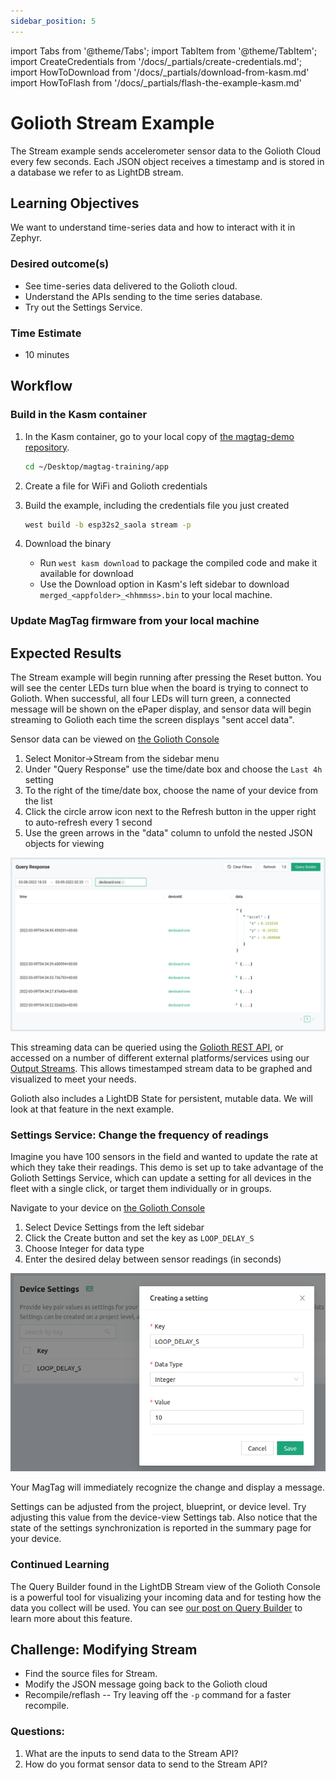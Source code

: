 ```yaml
---
sidebar_position: 5
---
```


import Tabs from '@theme/Tabs';
import TabItem from '@theme/TabItem';
import CreateCredentials from '/docs/\_partials/create-credentials.md';
import HowToDownload from '/docs/\_partials/download-from-kasm.md'
import HowToFlash from '/docs/\_partials/flash-the-example-kasm.md'

# Golioth Stream Example

The Stream example sends accelerometer sensor data to the Golioth Cloud every
few seconds. Each JSON object receives a timestamp and is stored in a database
we refer to as LightDB stream.

## Learning Objectives

We want to understand time-series data and how to interact with it in Zephyr. 

### Desired outcome(s)
* See time-series data delivered to the Golioth cloud.
* Understand the APIs sending to the time series database.
* Try out the Settings Service.

### Time Estimate

* 10 minutes 

## Workflow

### Build in the Kasm container

1. In the Kasm container, go to your local copy of [the magtag-demo
   repository](https://github.com/golioth/magtag-demo).

    ```bash
    cd ~/Desktop/magtag-training/app
    ```

2. Create a file for WiFi and Golioth credentials

  <CreateCredentials/>

3. Build the example, including the credentials file you just created

    ```bash
    west build -b esp32s2_saola stream -p
    ```

4. Download the binary

    * Run `west kasm download` to package the compiled code and make it
      available for download
    * Use the Download option in Kasm's left sidebar to download
      `merged_<appfolder>_<hhmmss>.bin` to your local machine.

  <HowToDownload/>

### Update MagTag firmware from your local machine

<HowToFlash/>

## Expected Results

The Stream example will begin running after pressing the Reset button. You will
see the center LEDs turn blue when the board is trying to connect to Golioth.
When successful, all four LEDs will turn green, a connected message will be
shown on the ePaper display, and sensor data will begin streaming to Golioth
each time the screen displays "sent accel data".

Sensor data can be viewed on [the Golioth Console](https://console.golioth.io/)

1. Select Monitor&rarr;Stream from the sidebar menu
2. Under "Query Response" use the time/date box and choose the `Last 4h` setting
3. To the right of the time/date box, choose the name of your device from the
   list
4. Click the circle arrow icon next to the Refresh button in the upper right to
   auto-refresh every 1 second
5. Use the green arrows in the "data" column to unfold the nested JSON objects
   for viewing

![Accelerometer data show in the Golioth Console LightDB stream view](../assets/golioth-stream-data.png)

This streaming data can be queried using the [Golioth REST
API](https://docs.golioth.io/reference/rest-api/overview), or accessed on a
number of different external platforms/services using our [Output
Streams](https://docs.golioth.io/cloud/output-streams). This allows timestamped
stream data to be graphed and visualized to meet your needs.

Golioth also includes a LightDB State for persistent, mutable data. We will look
at that feature in the next example.

### Settings Service: Change the frequency of readings

Imagine you have 100 sensors in the field and wanted to update the rate at which they take their readings. This demo is set up to take advantage of the Golioth Settings Service, which can update a setting for all devices in the fleet with a single click, or target them individually or in groups.

Navigate to your device on [the Golioth Console](https://console.golioth.io/)

1. Select Device Settings from the left sidebar
2. Click the Create button and set the key as `LOOP_DELAY_S`
3. Choose Integer for data type
4. Enter the desired delay between sensor readings (in seconds)

![Setting up the LightDB State endpoint](../assets/golioth-device-settings-service.png)

Your MagTag will immediately recognize the change and display a message.

Settings can be adjusted from the project, blueprint, or device level. Try
adjusting this value from the device-view Settings tab. Also notice that the state of the settings synchronization is reported in the summary page for your device.

### Continued Learning

The Query Builder found in the LightDB Stream view of the Golioth Console is a
powerful tool for visualizing your incoming data and for testing how the data
you collect will be used. You can see [our post on Query
Builder](https://blog.golioth.io/prototype-your-data-outputs-with-the-golioth-query-builder/)
to learn more about this feature.

## Challenge: Modifying Stream

* Find the source files for Stream. 
* Modify the JSON message going back to the Golioth cloud
* Recompile/reflash -- Try leaving off the `-p` command for a faster recompile.

### Questions:
1. What are the inputs to send data to the Stream API?
2. How do you format sensor data to send to the Stream API?

